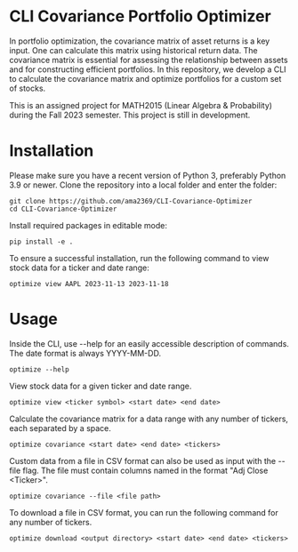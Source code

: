 # CLI Covariance Portfolio Optimizer

In portfolio optimization, the covariance matrix of asset returns is a key input. One can calculate this matrix using historical return data. The covariance matrix is essential for assessing the relationship between assets and for constructing efficient portfolios. In this repository, we develop a CLI to calculate the covariance matrix and optimize portfolios for a custom set of stocks. 

This is an assigned project for MATH2015 (Linear Algebra & Probability) during the Fall 2023 semester. This project is still in development. 

# Installation

Please make sure you have a recent version of Python 3, preferably Python 3.9 or newer. Clone the repository into a local folder and enter the folder:
```
git clone https://github.com/ama2369/CLI-Covariance-Optimizer
cd CLI-Covariance-Optimizer
```

Install required packages in editable mode:

```
pip install -e .
```

To ensure a successful installation, run the following command to view stock data for a ticker and date range:
```
optimize view AAPL 2023-11-13 2023-11-18
```

# Usage

Inside the CLI, use --help for an easily accessible description of commands. The date format is always YYYY-MM-DD. 

```
optimize --help
```

View stock data for a given ticker and date range.
```
optimize view <ticker symbol> <start date> <end date>
```

Calculate the covariance matrix for a data range with any number of tickers, each separated by a space. 
```
optimize covariance <start date> <end date> <tickers>
```

Custom data from a file in CSV format can also be used as input with the --file flag. The file must contain columns named in the format "Adj Close \<Ticker>". 
```
optimize covariance --file <file path>
```

To download a file in CSV format, you can run the following command for any number of tickers. 
```
optimize download <output directory> <start date> <end date> <tickers>
```


